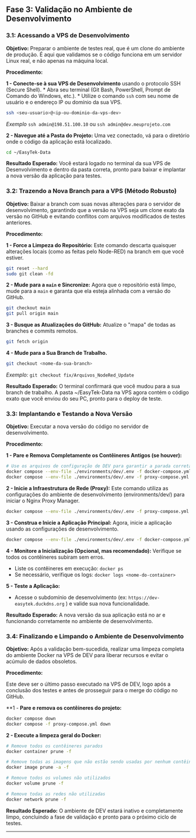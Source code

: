 ## Fase 3: Validação no Ambiente de Desenvolvimento

### 3.1: Acessando a VPS de Desenvolvimento

**Objetivo:** Preparar o ambiente de testes real, que é um clone do ambiente de produção. É aqui que validamos se o código funciona em um servidor Linux real, e não apenas na máquina local.

**Procedimento:**

**1 - Conecte-se à sua VPS de Desenvolvimento** usando o protocolo SSH (Secure Shell).
    *   Abra seu terminal (Git Bash, PowerShell, Prompt de Comando do Windows, etc.).
    *   Utilize o comando `ssh` com seu nome de usuário e o endereço IP ou domínio da sua VPS.
```bash
ssh <seu-usuario>@<ip-ou-dominio-da-vps-dev>
```
*Exemplo* `ssh admin@198.51.100.10` ou `ssh admin@dev.meuprojeto.com`

**2 - Navegue até a Pasta do Projeto:** Uma vez conectado, vá para o diretório onde o código da aplicação está localizado.
```bash
cd ~/EasyTek-Data
```

**Resultado Esperado:** Você estará logado no terminal da sua VPS de Desenvolvimento e dentro da pasta correta, pronto para baixar e implantar a nova versão da aplicação para testes.

### 3.2: Trazendo a Nova Branch para a VPS (Método Robusto)

**Objetivo:** Baixar a branch com suas novas alterações para o servidor de desenvolvimento, garantindo que a versão na VPS seja um clone exato da versão no GitHub e evitando conflitos com arquivos modificados de testes anteriores.

**Procedimento:**

**1 -  Force a Limpeza do Repositório:** Este comando descarta quaisquer alterações locais (como as feitas pelo Node-RED) na branch em que você estiver.
```bash
git reset --hard
sudo git clean -fd
```

**2 - Mude para a `main` e Sincronize:** Agora que o repositório está limpo, mude para a `main` e garanta que ela esteja alinhada com a versão do GitHub.
```bash
git checkout main
git pull origin main
```

**3 - Busque as Atualizações do GitHub:** Atualize o "mapa" de todas as branches e commits remotos.
```bash
git fetch origin
```

**4 - Mude para a Sua Branch de Trabalho.**
```bash
git checkout <nome-da-sua-branch>
```


*Exemplo:* `git checkout fix/Arquivos_NodeRed_Update`

**Resultado Esperado:** O terminal confirmará que você mudou para a sua branch de trabalho. A pasta ~/EasyTek-Data na VPS agora contém o código exato que você enviou do seu PC, pronto para o deploy de teste.


### 3.3: Implantando e Testando a Nova Versão

**Objetivo:** Executar a nova versão do código no servidor de desenvolvimento.

**Procedimento:**

**1 - Pare e Remova Completamente os Contêineres Antigos (se houver):**
```bash
# Use os arquivos de configuração de DEV para garantir a parada correta
docker compose --env-file ./environments/dev/.env -f docker-compose.yml -f ./environments/dev/docker-compose.override.yml down
docker compose --env-file ./environments/dev/.env -f proxy-compose.yml down
```

**2 - Inicie a Infraestrutura de Rede (Proxy):** Este comando utiliza as configurações do ambiente de desenvolvimento (environments/dev/) para iniciar o Nginx Proxy Manager.
```bash
docker compose --env-file ./environments/dev/.env -f proxy-compose.yml up -d
```

**3 - Construa e Inicie a Aplicação Principal:** Agora, inicie a aplicação usando as configurações de desenvolvimento.

```bash
docker compose --env-file ./environments/dev/.env -f docker-compose.yml -f ./environments/dev/docker-compose.override.yml up -d --build
```

**4 - Monitore a Inicialização (Opcional, mas recomendado):** Verifique se todos os contêineres subiram sem erros.

*   Liste os contêineres em execução: `docker ps`
*   Se necessário, verifique os logs: `docker logs <nome-do-container>`

**5 - Teste a Aplicação:**

*   Acesse o subdomínio de desenvolvimento (ex: `https://dev-easytek.duckdns.org` ) e valide sua nova funcionalidade.

**Resultado Esperado:** A nova versão da sua aplicação está no ar e funcionando corretamente no ambiente de desenvolvimento.

### 3.4: Finalizando e Limpando o Ambiente de Desenvolvimento

**Objetivo:** Após a validação bem-sucedida, realizar uma limpeza completa do ambiente Docker na VPS de DEV para liberar recursos e evitar o acúmulo de dados obsoletos.

**Procedimento:**

Este deve ser o último passo executado na VPS de DEV, logo após a conclusão dos testes e antes de prosseguir para o merge do código no GitHub.

**1 - **Pare e remova os contêineres do projeto:**
```bash
docker compose down
docker compose -f proxy-compose.yml down
```

**2 - Execute a limpeza geral do Docker:**
```bash
# Remove todos os contêineres parados
docker container prune -f

# Remove todas as imagens que não estão sendo usadas por nenhum contêiner
docker image prune -a -f

# Remove todos os volumes não utilizados
docker volume prune -f

# Remove todas as redes não utilizadas
docker network prune -f
```

**Resultado Esperado:** O ambiente de DEV estará inativo e completamente limpo, concluindo a fase de validação e pronto para o próximo ciclo de testes.


---

